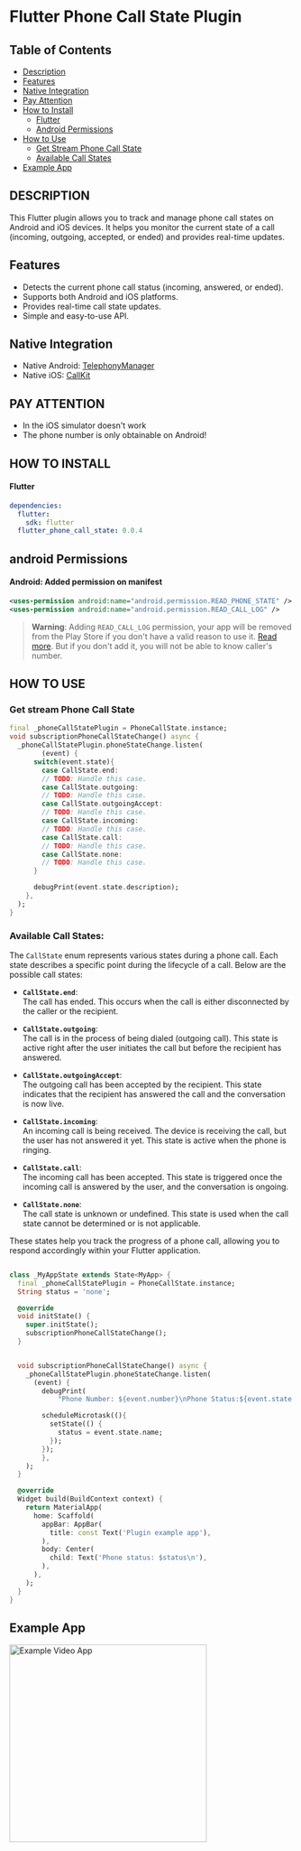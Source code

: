# Flutter Phone Call State Plugin


## Table of Contents
- [Description](#description)
- [Features](#features)
- [Native Integration](#native-integration)
- [Pay Attention](#pay-attention)
- [How to Install](#how-to-install)
    - [Flutter](#flutter)
    - [Android Permissions](#android-permissions)
- [How to Use](#how-to-use)
    - [Get Stream Phone Call State](#get-stream-phone-call-state)
    - [Available Call States](#available-call-states)
- [Example App](#example-app)


## DESCRIPTION
This Flutter plugin allows you to track and manage phone call states on Android and iOS devices. It helps you monitor the current state of a call (incoming, outgoing, accepted, or ended) and provides real-time updates.

## Features
- Detects the current phone call status (incoming, answered, or ended).
- Supports both Android and iOS platforms.
- Provides real-time call state updates.
- Simple and easy-to-use API.


## Native Integration
- Native Android: [TelephonyManager](https://developer.android.com/reference/android/telephony/TelephonyManager)
- Native iOS: [CallKit](https://developer.apple.com/documentation/callkit)


## PAY ATTENTION

- In the iOS simulator doesn't work
- The phone number is only obtainable on Android!

## HOW TO INSTALL
#### Flutter
```yaml
dependencies:
  flutter:
    sdk: flutter
  flutter_phone_call_state: 0.0.4
```

## android Permissions
#### Android: Added permission on manifest
```xml
<uses-permission android:name="android.permission.READ_PHONE_STATE" />
<uses-permission android:name="android.permission.READ_CALL_LOG" />
```
> **Warning**: Adding `READ_CALL_LOG` permission, your app will be removed from the Play Store if you don't have a valid reason to use it. [Read more](https://support.google.com/googleplay/android-developer/answer/9047303?hl=en). But if you don't add it, you will not be able to know caller's number.


## HOW TO USE

### Get stream Phone Call State

```dart
final _phoneCallStatePlugin = PhoneCallState.instance;
void subscriptionPhoneCallStateChange() async {
  _phoneCallStatePlugin.phoneStateChange.listen(
        (event) {
      switch(event.state){
        case CallState.end:
        // TODO: Handle this case.
        case CallState.outgoing:
        // TODO: Handle this case.
        case CallState.outgoingAccept:
        // TODO: Handle this case.
        case CallState.incoming:
        // TODO: Handle this case.
        case CallState.call:
        // TODO: Handle this case.
        case CallState.none:
        // TODO: Handle this case.
      }

      debugPrint(event.state.description);
    },
  );
}
```

### Available Call States:
The `CallState` enum represents various states during a phone call. Each state describes a specific point during the lifecycle of a call. Below are the possible call states:

- **`CallState.end`**:  
  The call has ended. This occurs when the call is either disconnected by the caller or the recipient.

- **`CallState.outgoing`**:  
  The call is in the process of being dialed (outgoing call). This state is active right after the user initiates the call but before the recipient has answered.

- **`CallState.outgoingAccept`**:  
  The outgoing call has been accepted by the recipient. This state indicates that the recipient has answered the call and the conversation is now live.

- **`CallState.incoming`**:  
  An incoming call is being received. The device is receiving the call, but the user has not answered it yet. This state is active when the phone is ringing.

- **`CallState.call`**:  
  The incoming call has been accepted. This state is triggered once the incoming call is answered by the user, and the conversation is ongoing.

- **`CallState.none`**:  
  The call state is unknown or undefined. This state is used when the call state cannot be determined or is not applicable.

These states help you track the progress of a phone call, allowing you to respond accordingly within your Flutter application.


```dart

class _MyAppState extends State<MyApp> {
  final _phoneCallStatePlugin = PhoneCallState.instance;
  String status = 'none';

  @override
  void initState() {
    super.initState();
    subscriptionPhoneCallStateChange();
  }


  void subscriptionPhoneCallStateChange() async {
    _phoneCallStatePlugin.phoneStateChange.listen(
      (event) {
        debugPrint(
            "Phone Number: ${event.number}\nPhone Status:${event.state.name}");

        scheduleMicrotask((){
          setState(() {
            status = event.state.name;
          });
        });
        },
    );
  }

  @override
  Widget build(BuildContext context) {
    return MaterialApp(
      home: Scaffold(
        appBar: AppBar(
          title: const Text('Plugin example app'),
        ),
        body: Center(
          child: Text('Phone status: $status\n'),
        ),
      ),
    );
  }
}
```

## Example App
<img src="https://github.com/redevrx/flutter_phone_call_state/blob/main/assets/example.gif?raw=true" width="350"  alt="Example Video App"/>